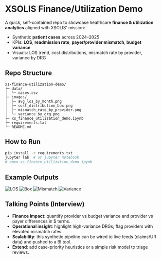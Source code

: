 
# XSOLIS Finance/Utilization Demo

A quick, self-contained repo to showcase healthcare **finance & utilization analytics** aligned with XSOLIS' mission:
- Synthetic **patient cases** across 2024–2025
- KPIs: **LOS**, **readmission rate**, **payer/provider mismatch**, **budget variance**
- Visuals: LOS trend, cost distributions, mismatch rate by provider, variance by DRG

## Repo Structure
```
xs-finance-utilization-demo/
├─ data/
│  └─ cases.csv
├─ images/
│  ├─ avg_los_by_month.png
│  ├─ cost_distribution_box.png
│  ├─ mismatch_rate_by_provider.png
│  └─ variance_by_drg.png
├─ xs_finance_utilization_demo.ipynb
├─ requirements.txt
└─ README.md
```

## How to Run
```bash
pip install -r requirements.txt
jupyter lab  # or jupyter notebook
# open xs_finance_utilization_demo.ipynb
```

## Example Outputs
![LOS](images/avg_los_by_month.png)
![Box](images/cost_distribution_box.png)
![Mismatch](images/mismatch_rate_by_provider.png)
![Variance](images/variance_by_drg.png)

## Talking Points (Interview)
- **Finance impact**: quantify provider vs budget variance and provider vs payer differences in $ terms.
- **Operational insight**: highlight high-variance DRGs; flag providers with elevated mismatch rates.
- **Scalability**: this synthetic pipeline can be wired to live feeds (claims/UR data) and pushed to a BI tool.
- **Extend**: add case-priority heuristics or a simple risk model to triage reviews.
